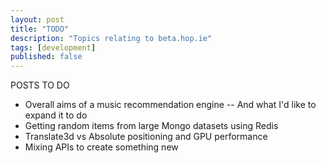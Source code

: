 ```yaml
---
layout: post
title: "TODO"
description: "Topics relating to beta.hop.ie"
tags: [development]
published: false
---
```


POSTS TO DO

- Overall aims of a music recommendation engine
-- And what I'd like to expand it to do
- Getting random items from large Mongo datasets using Redis
- Translate3d vs Absolute positioning and GPU performance
- Mixing APIs to create something new